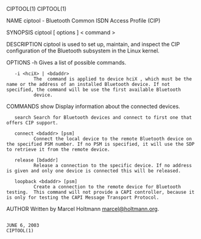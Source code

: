CIPTOOL(1)                                                                                                                                                                                  CIPTOOL(1)

NAME
       ciptool - Bluetooth Common ISDN Access Profile (CIP)

SYNOPSIS
       ciptool [ options ] < command >

DESCRIPTION
       ciptool is used to set up, maintain, and inspect the CIP configuration of the Bluetooth subsystem in the Linux kernel.

OPTIONS
       -h     Gives a list of possible commands.

       -i <hciX> | <bdaddr>
              The  command is applied to device hciX , which must be the name or the address of an installed Bluetooth device. If not specified, the command will be use the first available Bluetooth
              device.

COMMANDS
       show   Display information about the connected devices.

       search Search for Bluetooth devices and connect to first one that offers CIP support.

       connect <bdaddr> [psm]
              Connect the local device to the remote Bluetooth device on the specified PSM number. If no PSM is specified, it will use the SDP to retrieve it from the remote device.

       release [bdaddr]
              Release a connection to the specific device. If no address is given and only one device is connected this will be released.

       loopback <bdaddr> [psm]
              Create a connection to the remote device for Bluetooth testing.  This command will not provide a CAPI controller, because it is only for testing the CAPI Message Transport Protocol.

AUTHOR
       Written by Marcel Holtmann <marcel@holtmann.org>.

                                                                                             JUNE 6, 2003                                                                                   CIPTOOL(1)
